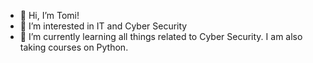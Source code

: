 - 👋 Hi, I’m Tomi!
- 👀 I’m interested in IT and Cyber Security
- 🌱 I’m currently learning all things related to Cyber Security. I am also taking courses on Python.


<!---
Tomi-354/Tomi-354 is a ✨ special ✨ repository because its `README.md` (this file) appears on your GitHub profile.
You can click the Preview link to take a look at your changes.
--->
